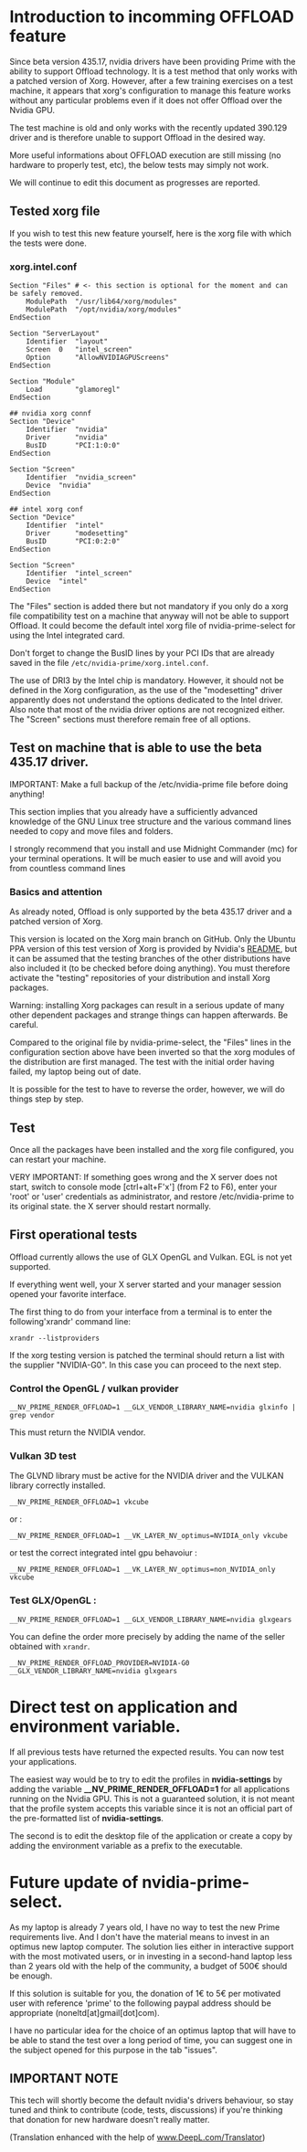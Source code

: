 # Introduction to incomming OFFLOAD feature  
Since beta version 435.17, nvidia drivers have been providing Prime with the ability to support Offload technology. It is a test method that only works with a patched version of Xorg. However, after a few training exercises on a test machine, it appears that xorg's configuration to manage this feature works without any particular problems even if it does not offer Offload over the Nvidia GPU.

The test machine is old and only works with the recently updated 390.129 driver and is therefore unable to support Offload in the desired way.


More useful informations about OFFLOAD execution are still missing (no hardware to properly test, etc), the below tests may simply not work.

We will continue to edit this document as progresses are reported.

## Tested xorg file
If you wish to test this new feature yourself, here is the xorg file with which the tests were done.

### xorg.intel.conf
```
Section "Files" # <- this section is optional for the moment and can be safely removed.
    ModulePath	"/usr/lib64/xorg/modules"
    ModulePath	"/opt/nvidia/xorg/modules"
EndSection

Section "ServerLayout"
	Identifier	"layout"
	Screen	0	"intel_screen"
	Option		"AllowNVIDIAGPUScreens"
EndSection

Section "Module"
	Load		"glamoregl"
EndSection

## nvidia xorg connf
Section "Device"
	Identifier	"nvidia"
	Driver		"nvidia"
	BusID		"PCI:1:0:0"
EndSection

Section "Screen"
	Identifier	"nvidia_screen"
	Device	"nvidia"
EndSection

## intel xorg conf
Section "Device"
	Identifier	"intel"
	Driver		"modesetting"
	BusID		"PCI:0:2:0"
EndSection

Section "Screen"
	Identifier	"intel_screen"
	Device	"intel"
EndSection
```

The "Files" section is added there but not mandatory if you only do a xorg file compatibility test on a machine that anyway will not be able to support Offload. It could become the default intel xorg file of nvidia-prime-select for using the Intel integrated card.

Don't forget to change the BusID lines by your PCI IDs that are already saved in the file ```/etc/nvidia-prime/xorg.intel.conf```.

The use of DRI3 by the Intel chip is mandatory. However, it should not be defined in the Xorg configuration, as the use of the "modesetting" driver apparently does not understand the options dedicated to the Intel driver. Also note that most of the nvidia driver options are not recognized either. The "Screen" sections must therefore remain free of all options.

## Test on machine that is able to use the beta 435.17 driver.
IMPORTANT: Make a full backup of the /etc/nvidia-prime file before doing anything!


This section implies that you already have a sufficiently advanced knowledge of the GNU Linux tree structure and the various command lines needed to copy and move files and folders.

I strongly recommend that you install and use Midnight Commander (mc) for your terminal operations. It will be much easier to use and will avoid you from countless command lines

### Basics and attention
As already noted, Offload is only supported by the beta 435.17 driver and a patched version of Xorg.

This version is located on the Xorg main branch on GitHub. Only the Ubuntu PPA version of this test version of Xorg is provided by Nvidia's [README](https://download.nvidia.com/XFree86/Linux-x86_64/435.17/README/primerenderoffload.html), but it can be assumed that the testing branches of the other distributions have also included it (to be checked before doing anything). You must therefore activate the "testing" repositories of your distribution and install Xorg packages. 


Warning: installing Xorg packages can result in a serious update of many other dependent packages and strange things can happen afterwards. Be careful.


Compared to the original file by nvidia-prime-select, the "Files" lines in the configuration section above have been inverted so that the xorg modules of the distribution are first managed. The test with the initial order having failed, my laptop being out of date.

It is possible for the test to have to reverse the order, however, we will do things step by step.

## Test
Once all the packages have been installed and the xorg file configured, you can restart your machine.


VERY IMPORTANT: If something goes wrong and the X server does not start, switch to console mode [ctrl+alt+F'x'] (from F2 to F6), enter your 'root' or 'user' credentials as administrator, and restore /etc/nvidia-prime to its original state. the X server should restart normally.

## First operational tests
Offload currently allows the use of GLX OpenGL and Vulkan. EGL is not yet supported.

If everything went well, your X server started and your manager session opened your favorite interface.

The first thing to do from your interface from a terminal is to enter the following'xrandr' command line:

```xrandr --listproviders```

If the xorg testing version is patched the terminal should return a list with the supplier "NVIDIA-G0". In this case you can proceed to the next step.


### Control the OpenGL / vulkan provider
```__NV_PRIME_RENDER_OFFLOAD=1 __GLX_VENDOR_LIBRARY_NAME=nvidia glxinfo | grep vendor```

This must return the NVIDIA vendor.

### Vulkan 3D test
The GLVND library must be active for the NVIDIA driver and the VULKAN library correctly installed.

```__NV_PRIME_RENDER_OFFLOAD=1 vkcube```

or :

```__NV_PRIME_RENDER_OFFLOAD=1 __VK_LAYER_NV_optimus=NVIDIA_only vkcube```

or  test the correct integrated intel gpu behavoiur :

```__NV_PRIME_RENDER_OFFLOAD=1 __VK_LAYER_NV_optimus=non_NVIDIA_only vkcube```


### Test GLX/OpenGL :
```__NV_PRIME_RENDER_OFFLOAD=1 __GLX_VENDOR_LIBRARY_NAME=nvidia glxgears```

You can define the order more precisely by adding the name of the seller obtained with ```xrandr```.

```__NV_PRIME_RENDER_OFFLOAD_PROVIDER=NVIDIA-G0 __GLX_VENDOR_LIBRARY_NAME=nvidia glxgears```


# Direct test on application and environment variable.
If all previous tests have returned the expected results. You can now test your applications.

The easiest way would be to try to edit the profiles in **nvidia-settings** by adding the variable **__NV_PRIME_RENDER_OFFLOAD=1** for all applications running on the Nvidia GPU. This is not a guaranteed solution, it is not meant that the profile system accepts this variable since it is not an official part of the pre-formatted list of **nvidia-settings**.

The second is to edit the desktop file of the application or create a copy by adding the environment variable as a prefix to the executable.

# Future update of nvidia-prime-select.
As my laptop is already 7 years old, I have no way to test the new Prime requirements live. And I don't have the material means to invest in an optimus new laptop computer.
The solution lies either in interactive support with the most motivated users, or in investing in a second-hand laptop less than 2 years old with the help of the community, a budget of 500€ should be enough.

If this solution is suitable for you, the donation of 1€ to 5€ per motivated user with reference 'prime' to the following paypal address should be appropriate (noneltd[at]gmail[dot]com).

I have no particular idea for the choice of an optimus laptop that will have to be able to stand the test over a long period of time, you can suggest one in the subject opened for this purpose in the tab "issues".

## IMPORTANT NOTE
This tech will shortly become the default nvidia's drivers behaviour, so stay tuned and think to contribute (code, tests, discussions) if you're thinking that donation for new hardware doesn't really matter.

(Translation enhanced with the help of www.DeepL.com/Translator)

